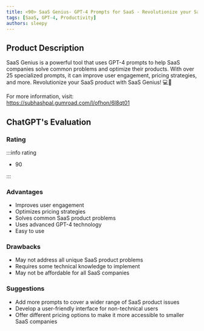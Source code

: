```yaml
---
title: <90> SaaS Genius- GPT-4 Prompts for SaaS - Revolutionize your SaaS product with GPT-4 prompts
tags: [SaaS, GPT-4, Productivity]
authors: sleepy
---
```


## Product Description

SaaS Genius is a powerful tool that uses GPT-4 prompts to help SaaS companies solve common problems and optimize their products. With over 25 specialized prompts, it can improve user engagement, pricing strategies, and more. Revolutionize your SaaS product with SaaS Genius! 💻🚀

For more information, visit: https://subhashpal.gumroad.com/l/ofhon/6l8qt01

## ChatGPT's Evaluation

### Rating

:::info rating

- 90

:::

### Advantages

- Improves user engagement
- Optimizes pricing strategies
- Solves common SaaS product problems
- Uses advanced GPT-4 technology
- Easy to use


### Drawbacks

- May not address all unique SaaS product problems
- Requires some technical knowledge to implement
- May not be affordable for all SaaS companies

### Suggestions

- Add more prompts to cover a wider range of SaaS product issues
- Develop a user-friendly interface for non-technical users
- Offer different pricing options to make it more accessible to smaller SaaS companies
